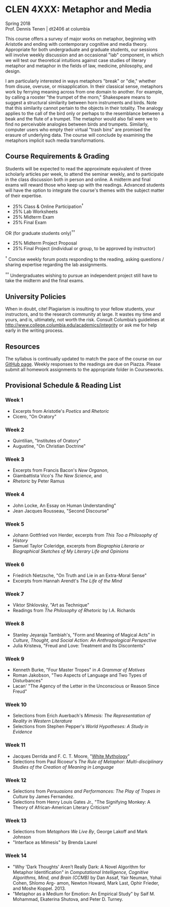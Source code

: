 # CLEN 4XXX: Metaphor and Media

Spring 2018  
Prof. Dennis Tenen | dt2406 at columbia  

This course offers a survey of major works on metaphor, beginning with
Aristotle and ending with contemporary cognitive and media theory. Appropriate
for both undergraduate and graduate students, our sessions will involve weekly
discussion and an occasional "lab" component, in which we will test our
theoretical intuitions against case studies of literary metaphor and metaphor
in the fields of law, medicine, philosophy, and design.

I am particularly interested in ways metaphors "break" or "die," whether from
disuse, overuse, or misapplication. In their classical sense, metaphors work
by ferrying meaning across from one domain to another. For example, by calling
a rooster "the trumpet of the morn," Shakespeare means to suggest a structural
similarity between horn instruments and birds. Note that this similarity
cannot pertain to the objects in their totality. The analogy applies to the
call of the bird only or perhaps to the resemblance between a beak and the
flute of a trumpet. The metaphor would also fail were we to find no
perceivable analogies between birds and trumpets. Similarly, computer users
who empty their virtual "trash bins" are promised the erasure of underlying
data. The course will conclude by examining the metaphors implicit such media
transformations.

## Course Requirements & Grading

Students will be expected to read the approximate equivalent of three
scholarly articles per week, to attend the seminar weekly, and to participate
in the class discussion both in person and online. A midterm and final exams
will reward those who keep up with the readings. Advanced students will have
the option to integrate the course's themes with the subject matter of their
expertise.

- 25%     Class & Online Participation<sup>†</sup>
- 25%     Lab Worksheets
- 25%     Midterm Exam
- 25%     Final Exam

OR (for graduate students only)<sup>††</sup>

- 25%     Midterm Project Proposal
- 25%     Final Project (individual or group, to be approved by instructor)

<sup>†</sup> Concise weekly forum posts responding to the reading, asking
questions / sharing expertise regarding the lab assignments.

<sup>††</sup> Undergraduates wishing to pursue an independent project still
have to take the midterm and the final exams.

## University Policies

When in doubt, cite! Plagiarism is insulting to your fellow students, your
instructors, and to the research community at large. It wastes my time and
yours, and is, ultimately, not worth the risk. Consult Columbia’s guidelines
at <http://www.college.columbia.edu/academics/integrity> or ask me for help
early in the writing process.

## Resources

The syllabus is continually updated to match the pace of the course on our
[GitHub page](https://github.com/denten-courses/metaphor-media). Weekly
responses to the readings are due on Piazza. Please submit all homework
assignments to the appropriate folder in Courseworks.

## Provisional Schedule & Reading List

### Week 1

- Excerpts from Aristotle's *Poetics* and *Rhetoric*
- Cicero, "On Oratory"

### Week 2

- Quintilian, "Institutes of Oratory"
- Augustine, "On Christian Doctrine"

### Week 3

- Excerpts from Francis Bacon's *New Organon*,
- Giambattista Vico's *The New Science*, and
- *Rhetoric* by Peter Ramus

### Week 4

- John Locke, An Essay on Human Understanding"
- Jean Jacques Rousseau, "Second Discourse"

### Week 5

- Johann Gottfried von Herder, excerpts from *This Too a Philosophy of
  History*
- Samuel Taylor Coleridge, excerpts from *Biographia Literaria or Biographical
  Sketches of My Literary Life and Opinions*

### Week 6

- Friedrich Nietzsche, "On Truth and Lie in an Extra-Moral Sense"
- Excerpts from Hannah Arendt's *The Life of the Mind*

### Week 7

- Viktor Shklovsky, "Art as Technique"
- Readings from *The Philosophy of Rhetoric* by I.A. Richards

### Week 8

- Stanley Jeyaraja Tambiah's, "Form and Meaning of Magical Acts" in *Culture,
  Thought, and Social Action: An Anthropological Perspective*
- Julia Kristeva, "Freud and Love: Treatment and Its Discontents"

### Week 9

- Kenneth Burke, "Four Master Tropes" in *A Grammar of Motives*
- Roman Jakobson, "Two Aspects of Language and Two Types of Disturbances"
- Lacan' "The Agency of the Letter in the Unconscious or Reason Since Freud"

### Week 10

- Selections from Erich Auerbach's *Mimesis: The Representation of Reality in
  Western Literature*
- Selections from Stephen Pepper's *World Hypotheses: A Study in Evidence*

### Week 11

- Jacques Derrida and F. C. T. Moore, "[White Mythology][121]"
- Selections from Paul Ricoeur's *The Rule of Metaphor: Multi-disciplinary
  Studies of the Creation of Meaning in Language*

[121]: https://www.jstor.org/stable/468341?seq=1#page_scan_tab_contents

### Week 12

- Selections from *Persuasions and Performances: The Play of Tropes in
  Culture* by James Fernandez.
- Selections from Henry Louis Gates Jr., "The Signifying Monkey: A Theory of
  African-American Literary Criticism"

### Week 13

- Selections from *Metaphors We Live By*, George Lakoff and Mark Johnson
- "Interface as Mimesis" by Brenda Laurel

### Week 14

- "Why 'Dark Thoughts' Aren’t Really Dark: A Novel Algorithm for Metaphor
  Identification" in *Computational Intelligence, Cognitive Algorithms, Mind,
and Brain (CCMB)* by Dan Assaf, Yair Neuman, Yohai Cohen, Shlomo Arg- amon,
Newton Howard, Mark Last, Ophir Frieder, and Moshe Koppel. 2013.
- "Metaphor as a Medium for Emotion: An Empirical Study" by Saif M. Mohammad,
  Ekaterina Shutova, and Peter D. Turney.


